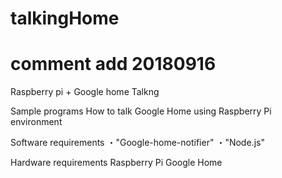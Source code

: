 # talkingHome
# comment add 20180916
Raspberry pi + Google home Talkng

Sample programs
How to talk Google Home using Raspberry Pi environment

Software requirements
・"Google-home-notifier"
・"Node.js"

Hardware requirements
Raspberry Pi
Google Home

